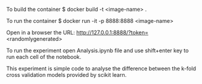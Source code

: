 To build the container
$ docker build -t \<image-name\> .

To run the container
$ docker run -it -p 8888:8888 \<image-name\>

Open in a browser the URL:
http://127.0.0.1:8888/?token= \<randomlygenerated\>
    
To run the experiment open Analysis.ipynb file and use shift+enter key to run each cell of the notebook.

This experiment is simple code to analyse the difference between the k-fold cross validation models provided by scikit learn.
